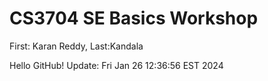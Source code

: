 # CS3704 SE Basics Workshop
First: Karan Reddy, Last:Kandala

Hello GitHub! Update: Fri Jan 26 12:36:56 EST 2024
